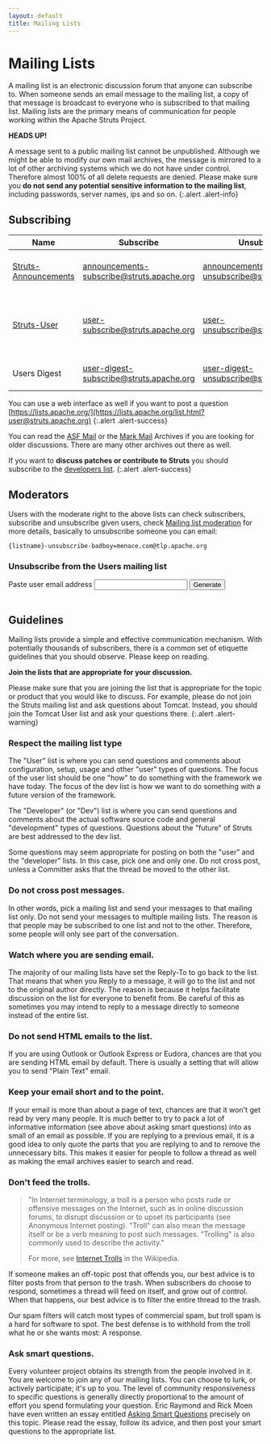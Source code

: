 ```yaml
---
layout: default
title: Mailing Lists
---
```


# Mailing Lists
A mailing list is an electronic discussion forum that anyone can subscribe to. When someone sends an email message 
to the mailing list, a copy of that message is broadcast to everyone who is subscribed to that mailing list. Mailing 
lists are the primary means of communication for people working within the Apache Struts Project.

**HEADS UP!**

A message sent to a public mailing list cannot be unpublished. Although we might be able to modify our own mail archives, 
the message is mirrored to a lot of other archiving systems which we do not have under control. Therefore almost 100% 
of all delete requests are denied. Please make sure you **do not send any potential sensitive information to the mailing list**,
including passwords, server names, ips and so on.
{:.alert .alert-info}

## Subscribing

|Name|Subscribe|Unsubscribe|Description|
|----|---------|-----------|-----------|
|[Struts-Announcements](https://lists.apache.org/list.html?announcements@struts.apache.org)|[announcements-subscribe@struts.apache.org](mailto:announcements-subscribe@struts.apache.org?subject=subscribe&amp;body=subscribe)|[announcements-unsubscribe@struts.apache.org](mailto:announcements-unsubscribe@struts.apache.org?subject=unsubscribe&amp;body=unsubscribe)|Major Announcements, low-volume, read only|
|[Struts-User](https://lists.apache.org/list.html?user@struts.apache.org)|[user-subscribe@struts.apache.org](mailto:user-subscribe@struts.apache.org?subject=subscribe&amp;body=subscribe)|[user-unsubscribe@struts.apache.org](mailto:user-unsubscribe@struts.apache.org?subject=unsubscribe&amp;body=unsubscribe)|Contact to other Struts-users and ask questions on installation or features|
|Users Digest|[user-digest-subscribe@struts.apache.org](mailto:user-digest-subscribe@struts.apache.org?subject=subscribe&amp;body=subscribe)|[user-digest-unsubscribe@struts.apache.org](mailto:user-digest-unsubscribe@struts.apache.org?subject=unsubscribe&amp;body=unsubscribe)|Get a daily digest of the Struts Users list|
  
You can use a web interface as well if you want to post a question [https://lists.apache.org/](https://lists.apache.org/list.html?user@struts.apache.org)
{:.alert .alert-success}

You can read the [ASF Mail](http://mail-archives.apache.org/mod_mbox/struts-user) or the [Mark Mail](http://markmail.org/list/org.apache.struts.users)
Archives if you are looking for older discussions. There are many other archives out there as well.

If you want to **discuss patches or contribute to Struts** you should subscribe to the [developers list](dev-mail).
{:.alert .alert-success}

## Moderators

Users with the moderate right to the above lists can check subscribers, subscribe and unsubscribe given users,
check [Mailing list moderation](https://infra.apache.org/mailing-list-moderation.html) for more details, basically
to unsubscribe someone you can email:

```
{listname}-unsubscribe-badboy=menace.com@tlp.apache.org
```

### Unsubscribe from the Users mailing list

<script>
function generate(form) {
  var badBoy=form[0];
  var email = 'user-unsubscribe-' + badBoy.value.replace('@', '=') + '@struts.apache.org';
  var link = document.getElementById('ready-email');
  link.style.visibility = 'visible';
  link.href = 'mailto:' + email;
}
</script>

<form action="javascript: void(0);">
    <label for="bad-boy">Paste user email address</label>
    <input id="bad-boy" type="text"/>
    <input type="button" value="Generate" onclick="generate(this.form)">
    <div><a style="visibility: hidden" id="ready-email" href="#">Unsubscribe</a></div>
</form>

## Guidelines

Mailing lists provide a simple and effective communication mechanism. With potentially thousands of subscribers, there 
is a common set of etiquette guidelines that you should observe. Please keep on reading.

**Join the lists that are appropriate for your discussion.**

Please make sure that you are joining the list that is appropriate for the topic or product that you would like to discuss. 
For example, please do not join the Struts mailing list and ask questions about Tomcat. Instead, you should join the Tomcat 
User list and ask your questions there.
{:.alert .alert-warning}

### Respect the mailing list type

The "User" list is where you can send questions and comments about configuration, setup, usage and other "user" 
types of questions. The focus of the user list should be one "how" to do something with the framework we have today.
The focus of the dev list is how we want to do something with a future version of the framework.

The "Developer" (or "Dev") list is where you can send questions and comments about the actual software source code 
and general "development" types of questions. Questions about the "future" of Struts are best addressed to the dev list.

Some questions may seem appropriate for posting on both the "user" and the "developer" lists. In this case, pick one 
and only one. Do not cross post, unless a Committer asks that the thread be moved to the other list.

### Do not cross post messages.

In other words, pick a mailing list and send your messages to that mailing list only. Do not send your messages to multiple 
mailing lists. The reason is that people may be subscribed to one list and not to the other. Therefore, some people will 
only see part of the conversation.

### Watch where you are sending email.

The majority of our mailing lists have set the Reply-To to go back to the list. That means that when you Reply to a message, 
it will go to the list and not to the original author directly. The reason is because it helps facilitate discussion 
on the list for everyone to benefit from. Be careful of this as sometimes you may intend to reply to a message directly 
to someone instead of the entire list.

### Do not send HTML emails to the list.

If you are using Outlook or Outlook Express or Eudora, chances are that you are sending HTML email by default. There is 
usually a setting that will allow you to send "Plain Text" email.

### Keep your email short and to the point.

If your email is more than about a page of text, chances are that it won't get read by very many people. It is much better 
to try to pack a lot of informative information (see above about asking smart questions) into as small of an email as possible. 
If you are replying to a previous email, it is a good idea to only quote the parts that you are replying to and to remove 
the unnecessary bits. This makes it easier for people to follow a thread as well as making the email archives easier 
to search and read.

### Don't feed the trolls.

> "In Internet terminology, a troll is a person who posts rude or offensive messages on the Internet, such as in online 
> discussion forums, to disrupt discussion or to upset its participants (see Anonymous Internet posting). "Troll" can 
> also mean the message itself or be a verb meaning to post such messages. "Trolling" is also commonly used to describe 
> the activity."
>
> For more, see [Internet Trolls](http://en.wikipedia.org/wiki/Internet_trolls) in the Wikipedia.

If someone makes an off-topic post that offends you, our best advice is to filter posts from that person to the trash.
When subscribers do choose to respond, sometimes a thread will feed on itself, and grow out of control. When that happens, 
our best advice is to filter the entire thread to the trash.

Our spam filters will catch most types of commercial spam, but troll spam is a hard for software to spot. The best defense 
is to withhold from the troll what he or she wants most: A response.

### Ask smart questions.

Every volunteer project obtains its strength from the people involved in it. You are welcome to join any of our mailing 
lists. You can choose to lurk, or actively participate; it's up to you. The level of community responsiveness to specific 
questions is generally directly proportional to the amount of effort you spend formulating your question. Eric Raymond 
and Rick Moen have even written an essay entitled [Asking Smart Questions](http://www.catb.org/~esr/faqs/smart-questions)
precisely on this topic. Please read the essay, follow its advice, and then post your smart questions to the appropriate list.
